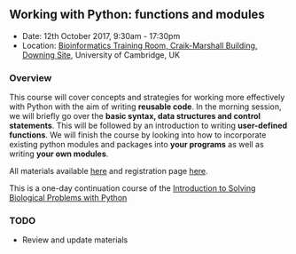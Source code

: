 ## Working with Python: functions and modules

- Date: 12th October 2017, 9:30am - 17:30pm
- Location: [Bioinformatics Training Room, Craik-Marshall Building, Downing Site](https://www.google.co.uk/maps/search/Craik-Marshall+Building,+Downing+Site,+Cambridge/@52.202042,0.1201856,17z/data=!3m1!4b1?hl=en-GB), University of Cambridge, UK

### Overview
This course will cover concepts and strategies for working more effectively with Python with the aim of writing **reusable code**. In the morning session, we will briefly go over the **basic syntax, data structures and control statements**. This will be followed by an introduction to writing **user-defined functions**. We will finish the course by looking into how to incorporate existing python modules and packages into **your programs** as well as writing **your own modules**. 

All materials available [here](https://github.com/pycam/python-functions-and-modules/blob/master/python_fm_intro.ipynb) and registration page [here](https://training.cam.ac.uk/event/2168523).

This is a one-day continuation course of the [Introduction to Solving Biological Problems with Python](http://pycam.github.io/)


### TODO

- Review and update materials
